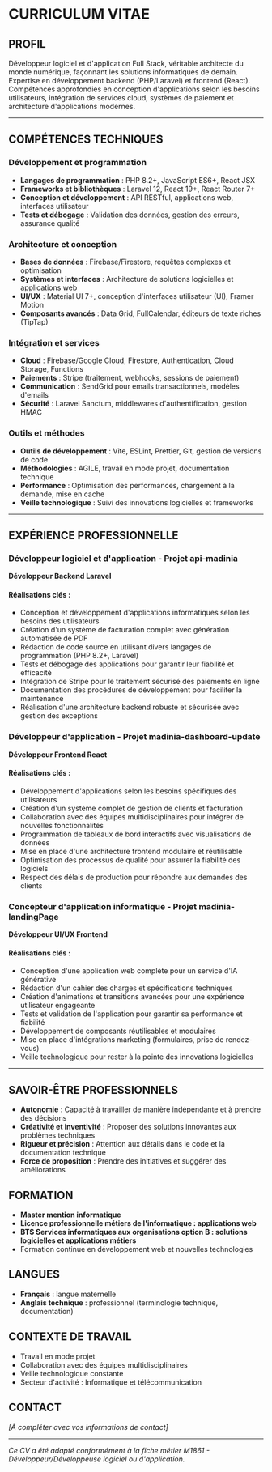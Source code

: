 # CURRICULUM VITAE

## PROFIL

Développeur logiciel et d'application Full Stack, véritable architecte du monde numérique, façonnant les solutions informatiques de demain. Expertise en développement backend (PHP/Laravel) et frontend (React). Compétences approfondies en conception d'applications selon les besoins utilisateurs, intégration de services cloud, systèmes de paiement et architecture d'applications modernes.

---

## COMPÉTENCES TECHNIQUES

### Développement et programmation
- **Langages de programmation** : PHP 8.2+, JavaScript ES6+, React JSX
- **Frameworks et bibliothèques** : Laravel 12, React 19+, React Router 7+
- **Conception et développement** : API RESTful, applications web, interfaces utilisateur
- **Tests et débogage** : Validation des données, gestion des erreurs, assurance qualité

### Architecture et conception
- **Bases de données** : Firebase/Firestore, requêtes complexes et optimisation
- **Systèmes et interfaces** : Architecture de solutions logicielles et applications web
- **UI/UX** : Material UI 7+, conception d'interfaces utilisateur (UI), Framer Motion
- **Composants avancés** : Data Grid, FullCalendar, éditeurs de texte riches (TipTap)

### Intégration et services
- **Cloud** : Firebase/Google Cloud, Firestore, Authentication, Cloud Storage, Functions
- **Paiements** : Stripe (traitement, webhooks, sessions de paiement)
- **Communication** : SendGrid pour emails transactionnels, modèles d'emails
- **Sécurité** : Laravel Sanctum, middlewares d'authentification, gestion HMAC

### Outils et méthodes
- **Outils de développement** : Vite, ESLint, Prettier, Git, gestion de versions de code
- **Méthodologies** : AGILE, travail en mode projet, documentation technique
- **Performance** : Optimisation des performances, chargement à la demande, mise en cache
- **Veille technologique** : Suivi des innovations logicielles et frameworks

---

## EXPÉRIENCE PROFESSIONNELLE

### Développeur logiciel et d'application - Projet api-madinia
**Développeur Backend Laravel**

#### Réalisations clés :
- Conception et développement d'applications informatiques selon les besoins des utilisateurs
- Création d'un système de facturation complet avec génération automatisée de PDF
- Rédaction de code source en utilisant divers langages de programmation (PHP 8.2+, Laravel)
- Tests et débogage des applications pour garantir leur fiabilité et efficacité
- Intégration de Stripe pour le traitement sécurisé des paiements en ligne
- Documentation des procédures de développement pour faciliter la maintenance
- Réalisation d'une architecture backend robuste et sécurisée avec gestion des exceptions

### Développeur d'application - Projet madinia-dashboard-update
**Développeur Frontend React**

#### Réalisations clés :
- Développement d'applications selon les besoins spécifiques des utilisateurs
- Création d'un système complet de gestion de clients et facturation
- Collaboration avec des équipes multidisciplinaires pour intégrer de nouvelles fonctionnalités
- Programmation de tableaux de bord interactifs avec visualisations de données
- Mise en place d'une architecture frontend modulaire et réutilisable
- Optimisation des processus de qualité pour assurer la fiabilité des logiciels
- Respect des délais de production pour répondre aux demandes des clients

### Concepteur d'application informatique - Projet madinia-landingPage
**Développeur UI/UX Frontend**

#### Réalisations clés :
- Conception d'une application web complète pour un service d'IA générative
- Rédaction d'un cahier des charges et spécifications techniques
- Création d'animations et transitions avancées pour une expérience utilisateur engageante
- Tests et validation de l'application pour garantir sa performance et fiabilité
- Développement de composants réutilisables et modulaires
- Mise en place d'intégrations marketing (formulaires, prise de rendez-vous)
- Veille technologique pour rester à la pointe des innovations logicielles

---

## SAVOIR-ÊTRE PROFESSIONNELS

- **Autonomie** : Capacité à travailler de manière indépendante et à prendre des décisions
- **Créativité et inventivité** : Proposer des solutions innovantes aux problèmes techniques
- **Rigueur et précision** : Attention aux détails dans le code et la documentation technique
- **Force de proposition** : Prendre des initiatives et suggérer des améliorations

## FORMATION

- **Master mention informatique**
- **Licence professionnelle métiers de l'informatique : applications web**
- **BTS Services informatiques aux organisations option B : solutions logicielles et applications métiers**
- Formation continue en développement web et nouvelles technologies

## LANGUES

- **Français** : langue maternelle
- **Anglais technique** : professionnel (terminologie technique, documentation)

## CONTEXTE DE TRAVAIL

- Travail en mode projet
- Collaboration avec des équipes multidisciplinaires
- Veille technologique constante
- Secteur d'activité : Informatique et télécommunication

## CONTACT

*[À compléter avec vos informations de contact]*

---

*Ce CV a été adapté conformément à la fiche métier M1861 - Développeur/Développeuse logiciel ou d'application.*